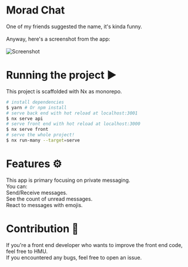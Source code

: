 
# Morad Chat
One of my friends suggested the name, it's kinda funny.
<br/>
<br/>
Anyway, here's a screenshot from the app:
<br/>
<br/>
![**Screenshot**](https://github.com/TheOfficialLOE/MoradChat/blob/main/screenshot.png)

# Running the project ▶️
This project is scaffolded with Nx as monorepo.
```bash
# install dependencies
$ yarn # Or npm install
# serve back end with hot reload at localhost:3001
$ nx serve api
# serve front end with hot reload at localhost:3000
$ nx serve front
# serve the whole project!
$ nx run-many --target=serve
```

# Features ⚙
This app is primary focusing on private messaging.
<br/>
You can:
<br/>
Send/Receive messages.
<br/>
See the count of unread messages.
<br/>
React to messages with emojis.

# Contribution 🧱
If you're a front end developer who wants to improve the front end code, feel free to HMU.
<br/>
If you encountered any bugs, feel free to open an issue.
